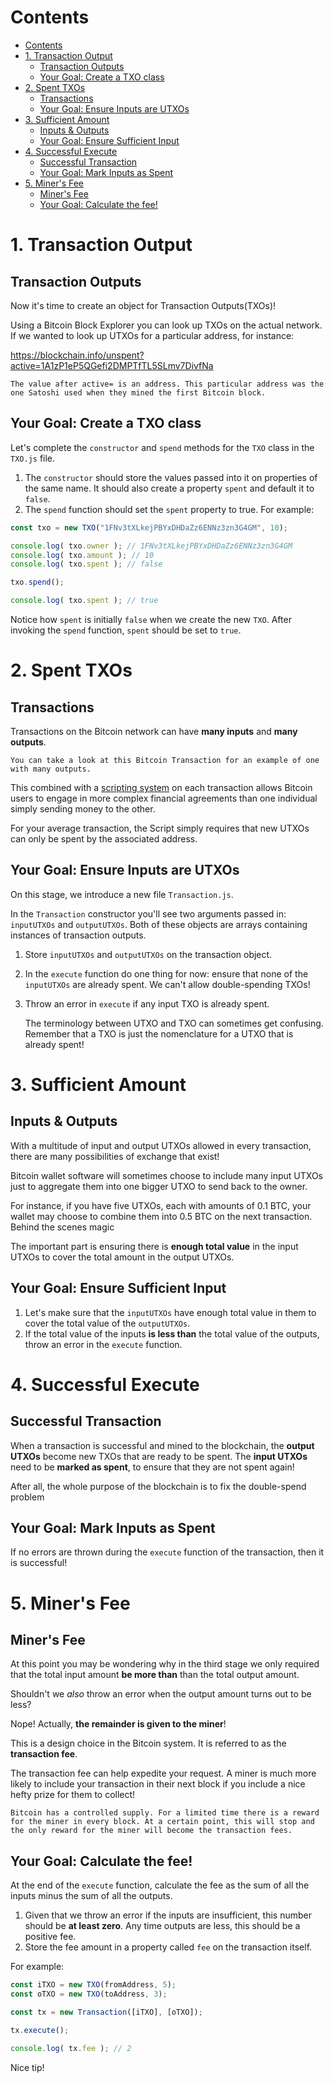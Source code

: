 # Contents

- [Contents](#contents)
- [1. Transaction Output](#1-transaction-output)
  - [Transaction Outputs](#transaction-outputs)
  - [Your Goal: Create a TXO class](#your-goal-create-a-txo-class)
- [2. Spent TXOs](#2-spent-txos)
  - [Transactions](#transactions)
  - [Your Goal: Ensure Inputs are UTXOs](#your-goal-ensure-inputs-are-utxos)
- [3. Sufficient Amount](#3-sufficient-amount)
  - [Inputs \& Outputs](#inputs--outputs)
  - [Your Goal: Ensure Sufficient Input](#your-goal-ensure-sufficient-input)
- [4. Successful Execute](#4-successful-execute)
  - [Successful Transaction](#successful-transaction)
  - [Your Goal: Mark Inputs as Spent](#your-goal-mark-inputs-as-spent)
- [5. Miner's Fee](#5-miners-fee)
  - [Miner's Fee](#miners-fee)
  - [Your Goal: Calculate the fee!](#your-goal-calculate-the-fee)

# 1. Transaction Output
## Transaction Outputs

Now it's time to create an object for Transaction Outputs(TXOs)!

Using a Bitcoin Block Explorer you can look up TXOs on the actual network. If we wanted to look up UTXOs for a particular address, for instance:

https://blockchain.info/unspent?active=1A1zP1eP5QGefi2DMPTfTL5SLmv7DivfNa

    The value after active= is an address. This particular address was the one Satoshi used when they mined the first Bitcoin block.

## Your Goal: Create a TXO class

Let's complete the `constructor` and `spend` methods for the `TXO` class in the `TXO.js` file.

1. The `constructor` should store the values passed into it on properties of the same name. It should also create a property `spent` and default it to `false`.
2. The `spend` function should set the `spent` property to true. For example:
```js
const txo = new TXO("1FNv3tXLkejPBYxDHDaZz6ENNz3zn3G4GM", 10);

console.log( txo.owner ); // 1FNv3tXLkejPBYxDHDaZz6ENNz3zn3G4GM
console.log( txo.amount ); // 10
console.log( txo.spent ); // false

txo.spend();

console.log( txo.spent ); // true
```
Notice how `spent` is initially `false` when we create the new `TXO`. After invoking the `spend` function, `spent` should be set to `true`.

# 2. Spent TXOs
## Transactions

Transactions on the Bitcoin network can have **many inputs** and **many outputs**.

    You can take a look at this Bitcoin Transaction for an example of one with many outputs.

This combined with a [scripting system](https://en.bitcoin.it/wiki/Script) on each transaction allows Bitcoin users to engage in more complex financial agreements than one individual simply sending money to the other.

For your average transaction, the Script simply requires that new UTXOs can only be spent by the associated address.
## Your Goal: Ensure Inputs are UTXOs

On this stage, we introduce a new file `Transaction.js`.

In the `Transaction` constructor you'll see two arguments passed in: `inputUTXOs` and `outputUTXOs`. Both of these objects are arrays containing instances of transaction outputs.

1. Store `inputUTXOs` and `outputUTXOs` on the transaction object.
2. In the `execute` function do one thing for now: ensure that none of the `inputUTXOs` are already spent. We can't allow double-spending TXOs!
3. Throw an error in `execute` if any input TXO is already spent.

    The terminology between UTXO and TXO can sometimes get confusing. Remember that a TXO is just the nomenclature for a UTXO that is already spent!

# 3. Sufficient Amount
## Inputs & Outputs

With a multitude of input and output UTXOs allowed in every transaction, there are many possibilities of exchange that exist!

Bitcoin wallet software will sometimes choose to include many input UTXOs just to aggregate them into one bigger UTXO to send back to the owner.

For instance, if you have five UTXOs, each with amounts of 0.1 BTC, your wallet may choose to combine them into 0.5 BTC on the next transaction. Behind the scenes magic

The important part is ensuring there is **enough total value** in the input UTXOs to cover the total amount in the output UTXOs.
## Your Goal: Ensure Sufficient Input

1. Let's make sure that the `inputUTXOs` have enough total value in them to cover the total value of the `outputUTXOs`.
2. If the total value of the inputs **is less than** the total value of the outputs, throw an error in the `execute` function.

# 4. Successful Execute
## Successful Transaction

When a transaction is successful and mined to the blockchain, the **output UTXOs** become new TXOs that are ready to be spent. The **input UTXOs** need to be **marked as spent**, to ensure that they are not spent again!

After all, the whole purpose of the blockchain is to fix the double-spend problem
## Your Goal: Mark Inputs as Spent

If no errors are thrown during the `execute` function of the transaction, then it is successful! 

# 5. Miner's Fee
## Miner's Fee

At this point you may be wondering why in the third stage we only required that the total input amount **be more than** than the total output amount.

Shouldn't we *also* throw an error when the output amount turns out to be less?

Nope! Actually, **the remainder is given to the miner**!

This is a design choice in the Bitcoin system. It is referred to as the **transaction fee**.

The transaction fee can help expedite your request. A miner is much more likely to include your transaction in their next block if you include a nice hefty prize for them to collect!

    Bitcoin has a controlled supply. For a limited time there is a reward for the miner in every block. At a certain point, this will stop and the only reward for the miner will become the transaction fees.

## Your Goal: Calculate the fee!

At the end of the `execute` function, calculate the fee as the sum of all the inputs minus the sum of all the outputs.

1. Given that we throw an error if the inputs are insufficient, this number should be **at least zero**. Any time outputs are less, this should be a positive fee.
2. Store the fee amount in a property called `fee` on the transaction itself.

For example:
```js
const iTXO = new TXO(fromAddress, 5);
const oTXO = new TXO(toAddress, 3);

const tx = new Transaction([iTXO], [oTXO]);

tx.execute();

console.log( tx.fee ); // 2
```
Nice tip! 